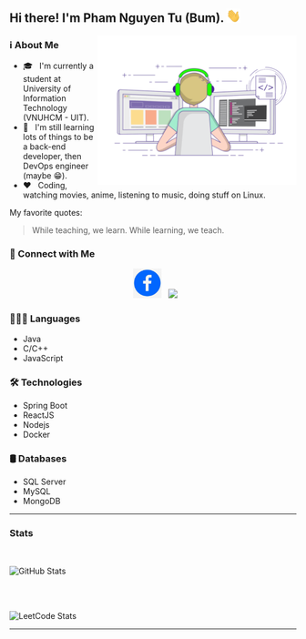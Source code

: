 ## Hi there! I'm Pham Nguyen Tu (Bum). <img src="/Handwave.gif" width="25"> 
<img align="right" alt="GIF" src="./Progamming.gif" width="350"/>

### ℹ️ About Me
- 🎓 &nbsp; I'm currently a student at University of Information Technology (VNUHCM - UIT).
- 💪 &nbsp; I'm still learning lots of things to be a back-end developer, then DevOps engineer (maybe 😁).
- ❤️ &nbsp; Coding, watching movies, anime, listening to music, doing stuff on Linux.

My favorite quotes:
> While teaching, we learn. While learning, we teach.

### 🤝 Connect with Me

<p align="center">
&nbsp; <a href="https://facebook.com/phamnguyentu04" target="_blank" rel="noopener noreferrer"><img src="./img/FB-logo.jpg" width="50" /></a>
&nbsp; <a href="https://www.linkedin.com/in/phamnguyentu04" target="_blank" rel="noopener noreferrer"><img src="https://img.icons8.com/doodle/48/000000/linkedin--v2.png" width="50"/></a>
</p>

### 👨🏼‍💻 Languages
- Java
- C/C++
- JavaScript

### 🛠 Technologies
- Spring Boot
- ReactJS 
- Nodejs
- Docker

### 🛢️ Databases
- SQL Server
- MySQL
- MongoDB
<hr>  

### Stats
<br>
<!-- <a href="https://github-readme-stats.vercel.app/api?username=bum1005&show_icons=true&bg_color=45,e56346,904e95&title_color=feffac&text_color=ffffff&icon_color=713abe&ring_color=fcbaad"> -->
  <!-- <img height=200 align="center" src="https://github-readme-stats.vercel.app/api?username=bum&show_icons=true&bg_color=45,e56346,904e95&title_color=feffac&text_color=ffffff&icon_color=713abe&ring_color=fcbaad" /> -->
<!-- </a> -->

![GitHub Stats](https://github-readme-stats.vercel.app/api?username=bum1005&show_icons=true&theme=tokyonight)

<!-- <a href=https://github-readme-stats.vercel.app/api?username=bum1005&show_icons=true&bg_color=45,e56346,904e95&title_color=feffac&text_color=ffffff&icon_color=713abe&ring_color=fcbaad">
  <img height=200 align="center" src="https://github-readme-stats.vercel.app/api/top-langs?username=bum1005&layout=compact&langs_count=8&card_width=320&bg_color=45,e56346,904e95&title_color=feffac&text_color=ffffff&hide=c,roff,Makefile,Lua,Swift,Objective-C,html,css,tsql,scss" />
</a> -->
<br><br>

![LeetCode Stats](https://leetcard.jacoblin.cool/bumer1005?theme=nord&font=Andada%20Pro&ext=heatmap)

<hr>



